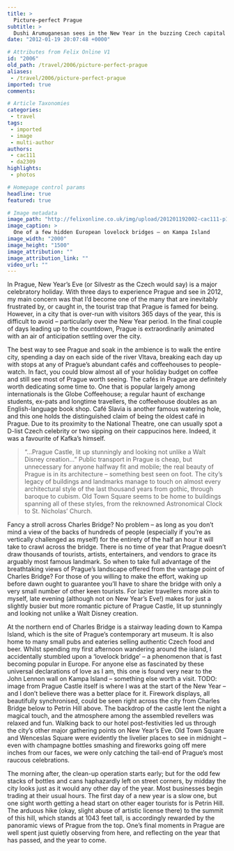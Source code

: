 ```yaml
---
title: >
  Picture-perfect Prague
subtitle: >
  Dushi Arumuganesan sees in the New Year in the buzzing Czech capital
date: "2012-01-19 20:07:48 +0000"

# Attributes from Felix Online V1
id: "2006"
old_path: /travel/2006/picture-perfect-prague
aliases:
 - /travel/2006/picture-perfect-prague
imported: true
comments:

# Article Taxonomies
categories:
 - travel
tags:
 - imported
 - image
 - multi-author
authors:
 - cac111
 - da2309
highlights:
 - photos

# Homepage control params
headline: true
featured: true

# Image metadata
image_path: "http://felixonline.co.uk/img/upload/201201192002-cac111-p1010146.png"
image_caption: >
  One of a few hidden European lovelock bridges – on Kampa Island
image_width: "2000"
image_height: "1500"
image_attribution: ""
image_attribution_link: ""
video_url: ""
---
```


In Prague, New Year’s Eve (or Silvestr as the Czech would say) is a major celebratory holiday. With three days to experience Prague and see in 2012, my main concern was that I’d become one of the many that are inevitably frustrated by, or caught in, the tourist trap that Prague is famed for being. However, in a city that is over-run with visitors 365 days of the year, this is difficult to avoid – particularly over the New Year period. In the final couple of days leading up to the countdown, Prague is extraordinarily animated with an air of anticipation settling over the city.

The best way to see Prague and soak in the ambience is to walk the entire city, spending a day on each side of the river Vltava, breaking each day up with stops at any of Prague’s abundant cafés and coffeehouses to people-watch. In fact, you could blow almost all of your holiday budget on coffee and still see most of Prague worth seeing. The cafés in Prague are definitely worth dedicating some time to. One that is popular largely among internationals is the Globe Coffeehouse; a regular haunt of exchange students, ex-pats and longtime travellers, the coffeehouse doubles as an English-language book shop. Café Slavia is another famous watering hole, and this one holds the distinguished claim of being the oldest café in Prague. Due to its proximity to the National Theatre, one can usually spot a D-list Czech celebrity or two sipping on their cappucinos here. Indeed, it was a favourite of Kafka’s himself.
> “...Prague Castle, lit up stunningly and looking not unlike a Walt Disney creation...”
Public transport in Prague is cheap, but unnecessary for anyone halfway fit and mobile; the real beauty of Prague is in its architecture – something best seen on foot. The city’s legacy of buildings and landmarks manage to touch on almost every architectural style of the last thousand years from gothic, through baroque to cubism. Old Town Square seems to be home to buildings spanning all of these styles, from the reknowned Astronomical Clock to St. Nicholas’ Church.

Fancy a stroll across Charles Bridge? No problem – as long as you don’t mind a view of the backs of hundreds of people (especially if you’re as vertically challenged as myself) for the entirety of the half an hour it will take to crawl across the bridge. There is no time of year that Prague doesn’t draw thousands of tourists, artists, entertainers, and vendors to grace its arguably most famous landmark. So when to take full advantage of the breathtaking views of Prague’s landscape offered from the vantage point of Charles Bridge? For those of you willing to make the effort, waking up before dawn ought to guarantee you’ll have to share the bridge with only a very small number of other keen tourists. For lazier travellers more akin to myself, late evening (although not on New Year’s Eve!) makes for just a slightly busier but more romantic picture of Prague Castle, lit up stunningly and looking not unlike a Walt Disney creation.

At the northern end of Charles Bridge is a stairway leading down to Kampa Island, which is the site of Prague’s contemporary art museum. It is also home to many small pubs and eateries selling authentic Czech food and beer. Whilst spending my first afternoon wandering around the island, I accidentally stumbled upon a ‘lovelock bridge’ – a phenomenon that is fast becoming popular in Europe. For anyone else as fascinated by these universal declarations of love as I am, this one is found very near to the John Lennon wall on Kampa Island – something else worth a visit.
TODO: image from
Prague Castle itself is where I was at the start of the New Year – and I don’t believe there was a better place for it. Firework displays, all beautifully synchronised, could be seen right across the city from Charles Bridge below to Petrin Hill above. The backdrop of the castle lent the night a magical touch, and the atmosphere among the assembled revellers was relaxed and fun. Walking back to our hotel post-festivities led us through the city’s other major gathering points on New Year’s Eve. Old Town Square and Wenceslas Square were evidently the livelier places to see in midnight – even with champagne bottles smashing and fireworks going off mere inches from our faces, we were only catching the tail-end of Prague’s most raucous celebrations.

The morning after, the clean-up operation starts early; but for the odd few stacks of bottles and cans haphazardly left on street corners, by midday the city looks just as it would any other day of the year. Most businesses begin trading at their usual hours. The first day of a new year is a slow one, but one sight worth getting a head start on other eager tourists for is Petrin Hill. The arduous hike (okay, slight abuse of artistic license there) to the summit of this hill, which stands at 1043 feet tall, is accordingly rewarded by the panoramic views of Prague from the top. One’s final moments in Prague are well spent just quietly observing from here, and reflecting on the year that has passed, and the year to come.
